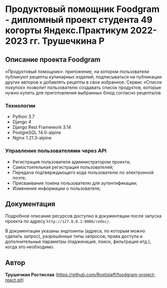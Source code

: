 # Продуктовый помощник Foodgram - дипломный проект студента 49 когорты Яндекс.Практикум 2022-2023 гг. Трушечкина Р

## Описание проекта Foodgram
«Продуктовый помощник»: приложение, на котором пользователи публикуют рецепты кулинарных изделий, подписываться на публикации других авторов и добавлять рецепты в свое избранное.
Сервис «Список покупок» позволит пользователю создавать список продуктов, которые нужно купить для приготовления выбранных блюд согласно рецепта/ов.

### Технологии

- Python 3.7
- Django 4
- Django Rest Framework 3.14
- PostgreSQL 14.0-alpine
- Nginx 1.21.3-alpine

### Управление пользователями через API

- Регистрация пользователя администратором проекта;
- Самостоятельная регистрация пользователей;
- Передача подтверждающего кода пользователю по электронной почте;
- Присваивание токена пользователю для аутентификации;
- Изменение информации о пользователе;

## Документация
Подробное описание ресурсов доступно в документации после запуска проекта по адресу `http://127.0.0.1:8000/redoc/`.

В документации указаны эндпоинты (адреса, по которым можно сделать запрос), разрешённые типы запросов, права доступа и дополнительные параметры (паджинация, поиск, фильтрация итд.), когда это необходимо.

## Автор
**Трушечкин Ростислав**
(https://github.com/Rostislaff/foodgram-project-react.git)